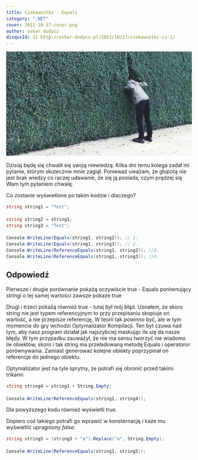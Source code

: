```yaml
---
title: Ciekawostki - Equals
category: ".NET"
cover: 2011-10-17-cover.png
author: oskar dudycz
disqusId: 31 http://oskar-dudycz.pl/2011/10/17/ciekawostki-cz-1/
---
```


![cover](2011-10-17-cover.png)

 Dzisiaj będę się chwalił się swoją niewiedzą. Kilka dni temu kolega zadał mi pytanie, którym skutecznie mnie zagiął. Ponieważ uważam, że głupotą nie jest brak wiedzy co raczej udawanie, że się ją posiada, czym prędzej się Wam tym pytaniem chwalę. 

Co zostanie wyświetlone po takim kodzie i dlaczego? 

```csharp
string string1 = "Test";

string string2 = string1;
string string3 = "Test";

Console.WriteLine(Equals(string1, string2)); // 1.
Console.WriteLine(Equals(string1, string3)); // 2.
Console.WriteLine(ReferenceEquals(string1, string2)); //3.
Console.WriteLine(ReferenceEquals(string1, string3)); //4.
```

## Odpowiedź

Pierwsze i drugie porównanie pokażą oczywiście true - Equals porównujący stringi o tej samej wartości zawsze pokaże true

Drugi i trzeci pokażą również true - tutaj był mój błąd. Uznałem, że skoro string nie jest typem referencyjnym to przy przepisaniu skopiuje on wartość, a nie przepisze referencję. W teorii tak powinno być, ale w tym momencie do gry wchodzi Optymalizator Kompilacji. Ten byt czuwa nad tym, aby nasz program działał jak najszybciej maskując ile się da nasze błędy. W tym przypadku zauważył, że nie ma sensu tworzyć nie wiadomo ile obiektów, skoro i tak string ma przeładowaną metodę Equals i operatoror porównywania. Zamiast generować kolejne obiekty poprzypinał on referencje do jednego obiektu.

Optymalizator jest na tyle sprytny, że potrafi się obronić przed takimi trikami:

```csharp
string string4 = string1 + String.Empty;

Console.WriteLine(ReferenceEquals(string1, string4));
```

Dla powyższego kodu również wyświetli *true*.

Dopiero coś takiego potrafi go wprawić w konsternację i każe mu wyświetlić upragniony *false*:

```csharp
string string5 = (string3 + "a").Replace("a", String.Empty);

Console.WriteLine(ReferenceEquals(string1, string5));
```
